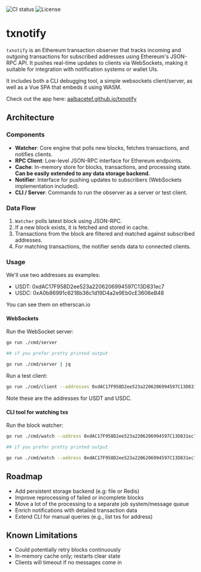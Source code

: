 
![CI status](https://github.com/aalbacetef/txnotify/actions/workflows/ci.yml/badge.svg) ![License](https://img.shields.io/badge/License-BSD_3--Clause-blue.svg) 

# txnotify

`txnotify` is an Ethereum transaction observer that tracks incoming and outgoing transactions for subscribed addresses using Ethereum's JSON-RPC API. It pushes real-time updates to clients via WebSockets, making it suitable for integration with notification systems or wallet UIs.

It includes both a CLI debugging tool, a simple websockets client/server, as well as a Vue SPA that embeds it using WASM.

Check out the app here: [aalbacetef.github.io/txnotify](https://aalbacetef.github.io/txnotify)


## Architecture

### Components

- **Watcher**: Core engine that polls new blocks, fetches transactions, and notifies clients.
- **RPC Client**: Low-level JSON-RPC interface for Ethereum endpoints.
- **Cache**: In-memory store for blocks, transactions, and processing state. **Can be easily extended to any data storage backend.**
- **Notifier**: Interface for pushing updates to subscribers (WebSockets implementation included).
- **CLI / Server**: Commands to run the observer as a server or test client.

### Data Flow

1. `Watcher` polls latest block using JSON-RPC.
2. If a new block exists, it is fetched and stored in cache.
3. Transactions from the block are filtered and matched against subscribed addresses.
4. For matching transactions, the notifier sends data to connected clients.

### Usage

We'll use two addresses as examples:
- USDT: 0xdAC17F958D2ee523a2206206994597C13D831ec7
- USDC: 0xA0b86991c6218b36c1d19D4a2e9Eb0cE3606eB48

You can see them on etherscan.io

#### WebSockets

Run the WebSocket server:

```bash
go run ./cmd/server

## if you prefer pretty printed output 

go run ./cmd/server | jq 
```

Run a test client:

```bash
go run ./cmd/client --addresses 0xdAC17F958D2ee523a2206206994597C13D831ec7,0xA0b86991c6218b36c1d19D4a2e9Eb0cE3606eB48
```

Note these are the addresses for USDT and USDC.

#### CLI tool for watching txs
Run the block watcher:

```bash
go run ./cmd/watch --address 0xdAC17F958D2ee523a2206206994597C13D831ec7

## if you prefer pretty printed output 

go run ./cmd/watch --address 0xdAC17F958D2ee523a2206206994597C13D831ec7 | jq
```



## Roadmap

- Add persistent storage backend (e.g: file or Redis)
- Improve reprocessing of failed or incomplete blocks
- Move a lot of the processing to a separate job system/message queue
- Enrich notifications with detailed transaction data
- Extend CLI for manual queries (e.g., list txs for address)

## Known Limitations

- Could potentially retry blocks continuously
- In-memory cache only; restarts clear state
- Clients will timeout if no messages come in 


